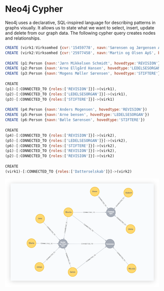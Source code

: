 # Neo4j Cypher

Neo4j uses a declarative, SQL-inspired language for describing patterns in graphs visually.
It allows us to state what we want to select, insert, update and delete from our graph data. 
The following cypher query creates nodes and relationships. 

```javascript
CREATE (virk1:Virksomhed {cvr:'15459778', navn:'Sørensen og Jørgensen ApS', branchekode:'702040'})
CREATE (virk2:Virksomhed {cvr:'25977458', navn:'Martin og Olsen ApS', branchekode:'702040'})

CREATE (p1:Person {navn:'Jørn Mikkelsen Schmidt', hovedtype:'REVISION'})
CREATE (p2:Person {navn:'Arne Ellgård Hansen', hovedtype:'LEDELSESORGAN'})
CREATE (p3:Person {navn:'Mogens Møller Sørensen', hovedtype:'STIFTERE'})

CREATE
(p1)-[:CONNECTED_TO {roles:['REVISION']}]->(virk1),
(p2)-[:CONNECTED_TO {roles:['LEDELSESORGAN']}]->(virk1),
(p3)-[:CONNECTED_TO {roles:['STIFTERE']}]->(virk1)

CREATE (p4:Person {navn:'Anders Mogensen', hovedtype:'REVISION'})
CREATE (p5:Person {navn:'Arne bensen', hovedtype:'LEDELSESORGAN'})
CREATE (p6:Person {navn:'Bølle Sørensen', hovedtype:'STIFTERE'})

CREATE
(p4)-[:CONNECTED_TO {roles:['REVISION']}]->(virk2),
(p5)-[:CONNECTED_TO {roles:['LEDELSESORGAN']}]->(virk2),
(p6)-[:CONNECTED_TO {roles:['STIFTERE']}]->(virk2),
(p1)-[:CONNECTED_TO {roles:['REVISION']}]->(virk2),
(p2)-[:CONNECTED_TO {roles:['REVISION']}]->(virk2)

CREATE
(virk1)-[:CONNECTED_TO {roles:['Datterselskab']}]->(virk2)
```

![text](https://github.com/HakimiX/neo4jconfiguration/blob/master/Images/virksomhedGraph.png)